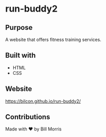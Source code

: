 # run-buddy2

## Purpose
A website that offers fitness training services.

## Built with
* HTML
* CSS

## Website
https://bilcon.github.io/run-buddy2/

## Contributions
Made with ❤️ by Bill Morris
